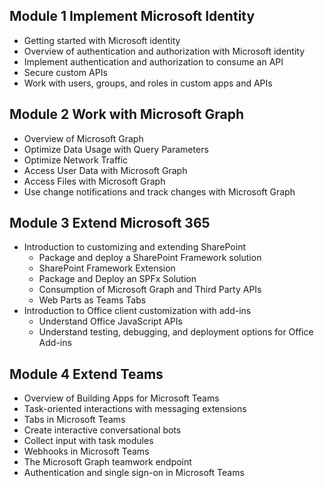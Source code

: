 ## Module 1 Implement Microsoft Identity

- Getting started with Microsoft identity
- Overview of authentication and authorization with Microsoft identity
- Implement authentication and authorization to consume an API
- Secure custom APIs
- Work with users, groups, and roles in custom apps and APIs

## Module 2 Work with Microsoft Graph

- Overview of Microsoft Graph
- Optimize Data Usage with Query Parameters
- Optimize Network Traffic
- Access User Data with Microsoft Graph
- Access Files with Microsoft Graph
- Use change notifications and track changes with Microsoft Graph

## Module 3 Extend Microsoft 365

- Introduction to customizing and extending SharePoint
  - Package and deploy a SharePoint Framework solution
  - SharePoint Framework Extension
  - Package and Deploy an SPFx Solution
  - Consumption of Microsoft Graph and Third Party APIs
  - Web Parts as Teams Tabs
- Introduction to Office client customization with add-ins
  - Understand Office JavaScript APIs
  - Understand testing, debugging, and deployment options for Office Add-ins

## Module 4 Extend Teams

- Overview of Building Apps for Microsoft Teams
- Task-oriented interactions with messaging extensions
- Tabs in Microsoft Teams
- Create interactive conversational bots
- Collect input with task modules
- Webhooks in Microsoft Teams
- The Microsoft Graph teamwork endpoint
- Authentication and single sign-on in Microsoft Teams
